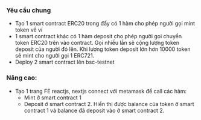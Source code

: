 ### Yêu cầu chung
- Tạo 1 smart contract ERC20 trong đấy có 1 hàm cho phép người gọi mint token về ví
- 1 smart contract khác có 1 hàm deposit cho phép người gọi chuyển token ERC20 trên vào contract. Gọi nhiều lần sẽ cộng lượng token deposit của người đó lên. Khi lượng token deposit lớn hơn 10000 token sẽ mint cho người gọi 1 ERC721.
- Deploy 2 smart contract lên bsc-testnet
### Nâng cao:
- Tạo 1 trang FE reactjs, nextjs connect với metamask để call các hàm:
   + Mint ở smart contract 1
   + Deposit ở smart contract 2. 
Hiển thị được balance của token ở smart contract 1 và balance đã deposit vào ở smart contract 2.
